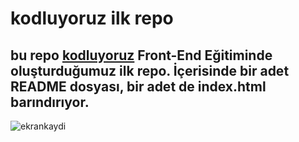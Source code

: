 # kodluyoruz ilk repo

## bu repo [kodluyoruz](kodluyoruz.org)  Front-End Eğitiminde oluşturduğumuz ilk repo. İçerisinde bir adet README dosyası, bir adet de index.html barındırıyor.
![ekrankaydi](https://user-images.githubusercontent.com/116654316/198233253-70627c75-d0bf-4997-ac53-76193b346286.png)
